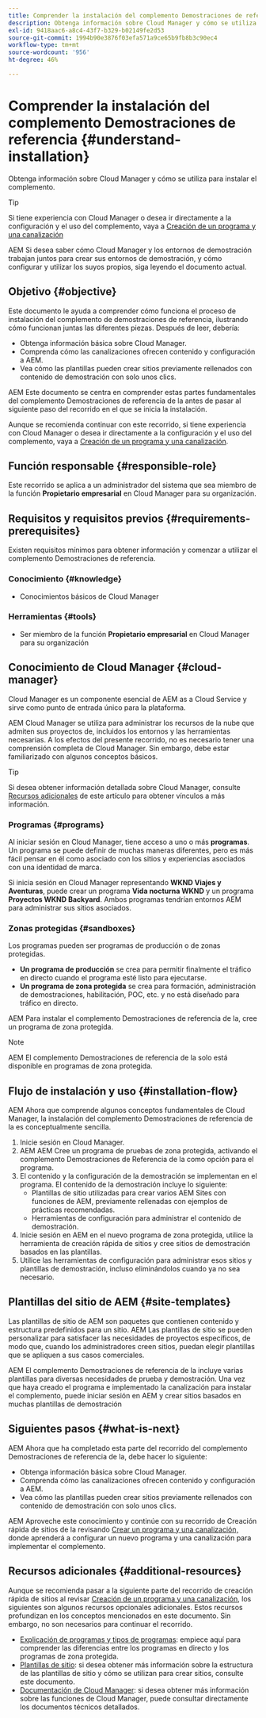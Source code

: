 ```yaml
---
title: Comprender la instalación del complemento Demostraciones de referencia
description: Obtenga información sobre Cloud Manager y cómo se utiliza para instalar el complemento.
exl-id: 9418aac6-a8c4-43f7-b329-b02149fe2d53
source-git-commit: 1994b90e3876f03efa571a9ce65b9fb8b3c90ec4
workflow-type: tm+mt
source-wordcount: '956'
ht-degree: 46%

---
```


# Comprender la instalación del complemento Demostraciones de referencia {#understand-installation}

Obtenga información sobre Cloud Manager y cómo se utiliza para instalar el complemento.

>[!TIP]
>
>Si tiene experiencia con Cloud Manager o desea ir directamente a la configuración y el uso del complemento, vaya a [Creación de un programa y una canalización](create-program.md)
>
>AEM Si desea saber cómo Cloud Manager y los entornos de demostración trabajan juntos para crear sus entornos de demostración, y cómo configurar y utilizar los suyos propios, siga leyendo el documento actual.

## Objetivo {#objective}

Este documento le ayuda a comprender cómo funciona el proceso de instalación del complemento de demostraciones de referencia, ilustrando cómo funcionan juntas las diferentes piezas. Después de leer, debería:

* Obtenga información básica sobre Cloud Manager.
* Comprenda cómo las canalizaciones ofrecen contenido y configuración a AEM.
* Vea cómo las plantillas pueden crear sitios previamente rellenados con contenido de demostración con solo unos clics.

AEM Este documento se centra en comprender estas partes fundamentales del complemento Demostraciones de referencia de la antes de pasar al siguiente paso del recorrido en el que se inicia la instalación.

Aunque se recomienda continuar con este recorrido, si tiene experiencia con Cloud Manager o desea ir directamente a la configuración y el uso del complemento, vaya a [Creación de un programa y una canalización](create-program.md).

## Función responsable {#responsible-role}

Este recorrido se aplica a un administrador del sistema que sea miembro de la función **Propietario empresarial** en Cloud Manager para su organización.

## Requisitos y requisitos previos {#requirements-prerequisites}

Existen requisitos mínimos para obtener información y comenzar a utilizar el complemento Demostraciones de referencia.

### Conocimiento {#knowledge}

* Conocimientos básicos de Cloud Manager

### Herramientas {#tools}

* Ser miembro de la función **Propietario empresarial** en Cloud Manager para su organización

## Conocimiento de Cloud Manager {#cloud-manager}

Cloud Manager es un componente esencial de AEM as a Cloud Service y sirve como punto de entrada único para la plataforma.

AEM Cloud Manager se utiliza para administrar los recursos de la nube que admiten sus proyectos de, incluidos los entornos y las herramientas necesarias. A los efectos del presente recorrido, no es necesario tener una comprensión completa de Cloud Manager. Sin embargo, debe estar familiarizado con algunos conceptos básicos.

>[!TIP]
>
>Si desea obtener información detallada sobre Cloud Manager, consulte [Recursos adicionales](#additional-resources) de este artículo para obtener vínculos a más información.

### Programas {#programs}

Al iniciar sesión en Cloud Manager, tiene acceso a uno o más **programas**. Un programa se puede definir de muchas maneras diferentes, pero es más fácil pensar en él como asociado con los sitios y experiencias asociados con una identidad de marca.

Si inicia sesión en Cloud Manager representando **WKND Viajes y Aventuras**, puede crear un programa **Vida nocturna WKND** y un programa **Proyectos WKND Backyard**. Ambos programas tendrían entornos AEM para administrar sus sitios asociados.

### Zonas protegidas {#sandboxes}

Los programas pueden ser programas de producción o de zonas protegidas.

* **Un programa de producción** se crea para permitir finalmente el tráfico en directo cuando el programa esté listo para ejecutarse.
* **Un programa de zona protegida** se crea para formación, administración de demostraciones, habilitación, POC, etc. y no está diseñado para tráfico en directo.

AEM Para instalar el complemento Demostraciones de referencia de la, cree un programa de zona protegida.

>[!NOTE]
>
>AEM El complemento Demostraciones de referencia de la solo está disponible en programas de zona protegida.

## Flujo de instalación y uso {#installation-flow}

AEM Ahora que comprende algunos conceptos fundamentales de Cloud Manager, la instalación del complemento Demostraciones de referencia de la es conceptualmente sencilla.

1. Inicie sesión en Cloud Manager.
1. AEM AEM Cree un programa de pruebas de zona protegida, activando el complemento Demostraciones de Referencia de la como opción para el programa.
1. El contenido y la configuración de la demostración se implementan en el programa. El contenido de la demostración incluye lo siguiente:
   * Plantillas de sitio utilizadas para crear varios AEM Sites con funciones de AEM, previamente rellenadas con ejemplos de prácticas recomendadas.
   * Herramientas de configuración para administrar el contenido de demostración.
1. Inicie sesión en AEM en el nuevo programa de zona protegida, utilice la herramienta de creación rápida de sitios y cree sitios de demostración basados en las plantillas.
1. Utilice las herramientas de configuración para administrar esos sitios y plantillas de demostración, incluso eliminándolos cuando ya no sea necesario.

## Plantillas del sitio de AEM {#site-templates}

Las plantillas de sitio de AEM son paquetes que contienen contenido y estructura predefinidos para un sitio. AEM Las plantillas de sitio se pueden personalizar para satisfacer las necesidades de proyectos específicos, de modo que, cuando los administradores creen sitios, puedan elegir plantillas que se apliquen a sus casos comerciales.

AEM El complemento Demostraciones de referencia de la incluye varias plantillas para diversas necesidades de prueba y demostración. Una vez que haya creado el programa e implementado la canalización para instalar el complemento, puede iniciar sesión en AEM y crear sitios basados en muchas plantillas de demostración

## Siguientes pasos {#what-is-next}

AEM Ahora que ha completado esta parte del recorrido del complemento Demostraciones de referencia de la, debe hacer lo siguiente:

* Obtenga información básica sobre Cloud Manager.
* Comprenda cómo las canalizaciones ofrecen contenido y configuración a AEM.
* Vea cómo las plantillas pueden crear sitios previamente rellenados con contenido de demostración con solo unos clics.

AEM Aproveche este conocimiento y continúe con su recorrido de Creación rápida de sitios de la revisando [Crear un programa y una canalización,](create-program.md) donde aprenderá a configurar un nuevo programa y una canalización para implementar el complemento.

## Recursos adicionales {#additional-resources}

Aunque se recomienda pasar a la siguiente parte del recorrido de creación rápida de sitios al revisar [Creación de un programa y una canalización](create-program.md), los siguientes son algunos recursos opcionales adicionales. Estos recursos profundizan en los conceptos mencionados en este documento. Sin embargo, no son necesarios para continuar el recorrido.

* [Explicación de programas y tipos de programas](https://experienceleague.adobe.com/docs/experience-manager-cloud-service/content/implementing/using-cloud-manager/programs/program-types.html): empiece aquí para comprender las diferencias entre los programas en directo y los programas de zona protegida.
* [Plantillas de sitio](/help/sites-cloud/administering/site-creation/site-templates.md): si desea obtener más información sobre la estructura de las plantillas de sitio y cómo se utilizan para crear sitios, consulte este documento.
* [Documentación de Cloud Manager](https://experienceleague.adobe.com/docs/experience-manager-cloud-service/content/onboarding/onboarding-concepts/cloud-manager-introduction.html): si desea obtener más información sobre las funciones de Cloud Manager, puede consultar directamente los documentos técnicos detallados.
